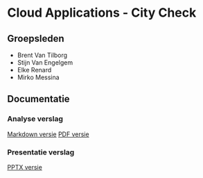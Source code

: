 # Cloud Applications - City Check

## Groepsleden
* Brent Van Tilborg
* Stijn Van Engelgem
* Elke Renard
* Mirko Messina

## Documentatie

### Analyse verslag
[Markdown versie](doc/README.md)
[PDF versie](doc/CAPP_Verslag.pdf)

### Presentatie verslag
[PPTX versie](doc/Pitch.pptx)